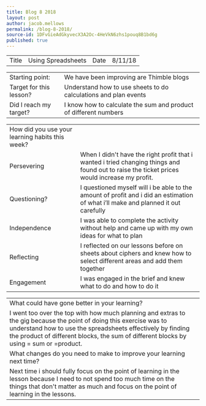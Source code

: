 ```yaml
---
title: Blog 8 2018
layout: post
author: jacob.mellows
permalink: /blog-8-2018/
source-id: 1DFvGieAdGkyvecX3A2Oc-4HeVkN6zhs1pouq8B1bd6g
published: true
---
```

<table>
  <tr>
    <td>Title</td>
    <td>Using Spreadsheets</td>
    <td>Date</td>
    <td>8/11/18</td>
  </tr>
</table>


<table>
  <tr>
    <td>Starting point:</td>
    <td>We have been improving are Thimble blogs</td>
  </tr>
  <tr>
    <td>Target for this lesson?</td>
    <td>Understand how to use sheets to do calculations and plan events</td>
  </tr>
  <tr>
    <td>Did I reach my target? </td>
    <td>I know how to calculate the sum and product of different numbers</td>
  </tr>
</table>


<table>
  <tr>
    <td>How did you use your learning habits this week?</td>
    <td></td>
  </tr>
  <tr>
    <td>Persevering</td>
    <td>When I didn't have the right profit that i wanted i tried changing things and found out to raise the ticket prices would increase my profit.</td>
  </tr>
  <tr>
    <td>Questioning?</td>
    <td>I questioned myself will i be able to the amount of profit and i did an estimation of what i’ll make and planned it out carefully</td>
  </tr>
  <tr>
    <td>Independence</td>
    <td>I was able to complete the activity without help and came up with my own ideas for what to plan   </td>
  </tr>
  <tr>
    <td>Reflecting</td>
    <td>I reflected on our lessons before on sheets about ciphers and knew how to select different areas and add them together</td>
  </tr>
  <tr>
    <td>Engagement</td>
    <td>I was engaged in the brief and knew what to do and how to do it</td>
  </tr>
</table>


<table>
  <tr>
    <td>What could have gone better in your learning?</td>
    <td></td>
  </tr>
  <tr>
    <td>I went too over the top with how much planning and extras to the gig because the point of doing this exercise was to understand how to use the spreadsheets effectively by finding the product of different blocks, the sum of different blocks by using = sum or =product.</td>
    <td></td>
  </tr>
  <tr>
    <td>What changes do you need to make to improve your learning next time?</td>
    <td></td>
  </tr>
  <tr>
    <td>Next time i should fully focus on the point of learning in the lesson because I need to not spend too much time on the things that don't matter as much and focus on the point of learning in the lessons.</td>
    <td></td>
  </tr>
</table>


